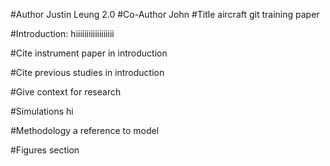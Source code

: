 #Author
Justin Leung 2.0
#Co-Author
John
#Title
aircraft git training paper

#Introduction:
hiiiiiiiiiiiiiiiiii


#Cite instrument paper in introduction


#Cite previous studies in introduction


#Give context for research

#Simulations
hi

#Methodology 
a reference to model


#Figures section
